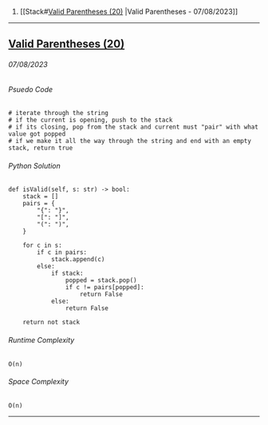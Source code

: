 1. [[Stack#[Valid Parentheses (20)](https://leetcode.com/problems/valid-parentheses/description/) |Valid Parentheses - 07/08/2023]]



---
## [Valid Parentheses (20)](https://leetcode.com/problems/valid-parentheses/description/)
###### *07/08/2023*

###### Psuedo Code
``` 
# iterate through the string
# if the current is opening, push to the stack
# if its closing, pop from the stack and current must "pair" with what value got popped
# if we make it all the way through the string and end with an empty stack, return true
```

###### Python Solution
```
def isValid(self, s: str) -> bool:
	stack = []
	pairs = {
		"{": "}",
		"[": "]",
		"(": ")",
	}

	for c in s: 
		if c in pairs:
			stack.append(c)
		else:
			if stack:
				popped = stack.pop()
				if c != pairs[popped]:
					return False
			else:
				return False

	return not stack
```

###### Runtime Complexity
```
O(n)
```

###### Space Complexity
```
O(n)
```

---